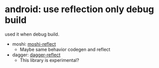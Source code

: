 # android: use reflection only debug build

used it when debug build.

- moshi: [moshi-reflect](https://github.com/square/moshi#reflection)
    - Maybe same behavior codegen and reflect
- dagger: [dagger-reflect](https://github.com/JakeWharton/SdkSearch/tree/master/dagger-reflect)
    - This library is experimental?
